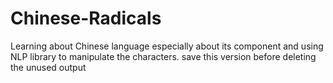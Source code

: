 # Chinese-Radicals
Learning about Chinese language especially about its component and using NLP library to manipulate the characters.
save this version before deleting the unused output
